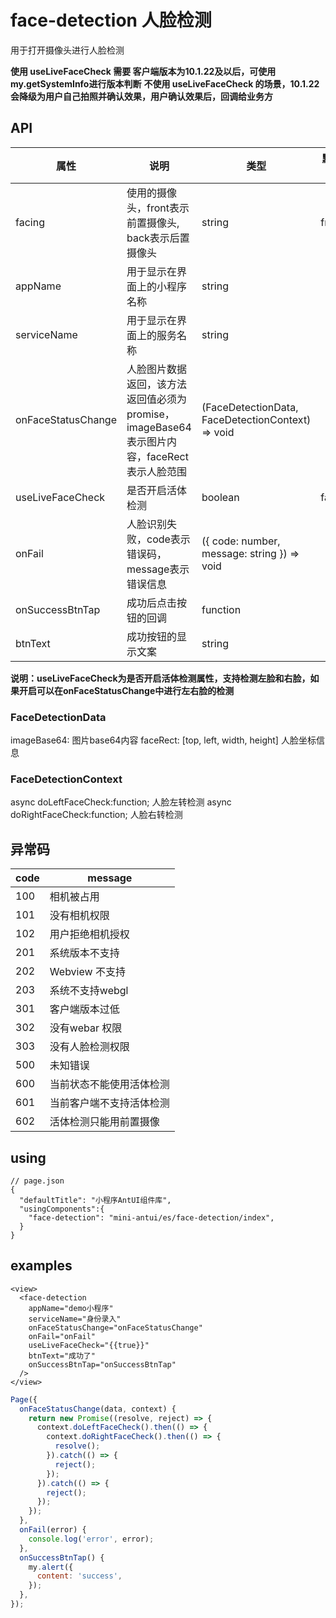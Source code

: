 # face-detection 人脸检测

用于打开摄像头进行人脸检测

**使用 useLiveFaceCheck 需要 客户端版本为10.1.22及以后，可使用my.getSystemInfo进行版本判断**
**不使用 useLiveFaceCheck 的场景，10.1.22 会降级为用户自己拍照并确认效果，用户确认效果后，回调给业务方**

## API

| 属性 | 说明 | 类型 | 默认值 | 必选 |
|----|----|----|----|----|
| facing | 使用的摄像头，front表示前置摄像头, back表示后置摄像头 | string | front | false |
| appName | 用于显示在界面上的小程序名称 | string |  | true |
| serviceName | 用于显示在界面上的服务名称 | string |  | true |
| onFaceStatusChange | 人脸图片数据返回，该方法返回值必须为promise，imageBase64表示图片内容，faceRect表示人脸范围 | (FaceDetectionData, FaceDetectionContext) => void | | false |
| useLiveFaceCheck | 是否开启活体检测 | boolean | false | false |
| onFail | 人脸识别失败，code表示错误码，message表示错误信息 | ({ code: number, message: string }) => void |  | false |
| onSuccessBtnTap | 成功后点击按钮的回调 | function | | false |
| btnText | 成功按钮的显示文案 | string | | false |

**说明：useLiveFaceCheck为是否开启活体检测属性，支持检测左脸和右脸，如果开启可以在onFaceStatusChange中进行左右脸的检测**
### FaceDetectionData
   imageBase64: 图片base64内容
   faceRect: [top, left, width, height] 人脸坐标信息
### FaceDetectionContext
   async doLeftFaceCheck:function; 人脸左转检测
   async doRightFaceCheck:function; 人脸右转检测

## 异常码

| code | message |
| ---- | ---- |
| 100  | 相机被占用 |
| 101  | 没有相机权限 |
| 102  | 用户拒绝相机授权 |
| 201  | 系统版本不支持 |
| 202  | Webview 不支持 |
| 203  | 系统不支持webgl |
| 301  | 客户端版本过低 |
| 302  | 没有webar 权限 |
| 303  | 没有人脸检测权限 |
| 500  | 未知错误 |
| 600  | 当前状态不能使用活体检测 |
| 601  | 当前客户端不支持活体检测 |
| 602  | 活体检测只能用前置摄像 |

## using

```
// page.json
{
  "defaultTitle": "小程序AntUI组件库",
  "usingComponents":{
    "face-detection": "mini-antui/es/face-detection/index",
  }
}
```


## examples

```axml
<view>
  <face-detection
    appName="demo小程序"
    serviceName="身份录入"
    onFaceStatusChange="onFaceStatusChange"
    onFail="onFail"
    useLiveFaceCheck="{{true}}"
    btnText="成功了"
    onSuccessBtnTap="onSuccessBtnTap"
  />
</view>
```

```javascript
Page({
  onFaceStatusChange(data, context) {
    return new Promise((resolve, reject) => {
      context.doLeftFaceCheck().then(() => {
        context.doRightFaceCheck().then(() => {
          resolve();
        }).catch(() => {
          reject();
        });
      }).catch(() => {
        reject();
      });
    });
  },
  onFail(error) {
    console.log('error', error);
  },
  onSuccessBtnTap() {
    my.alert({
      content: 'success',
    });
  },
});
```
